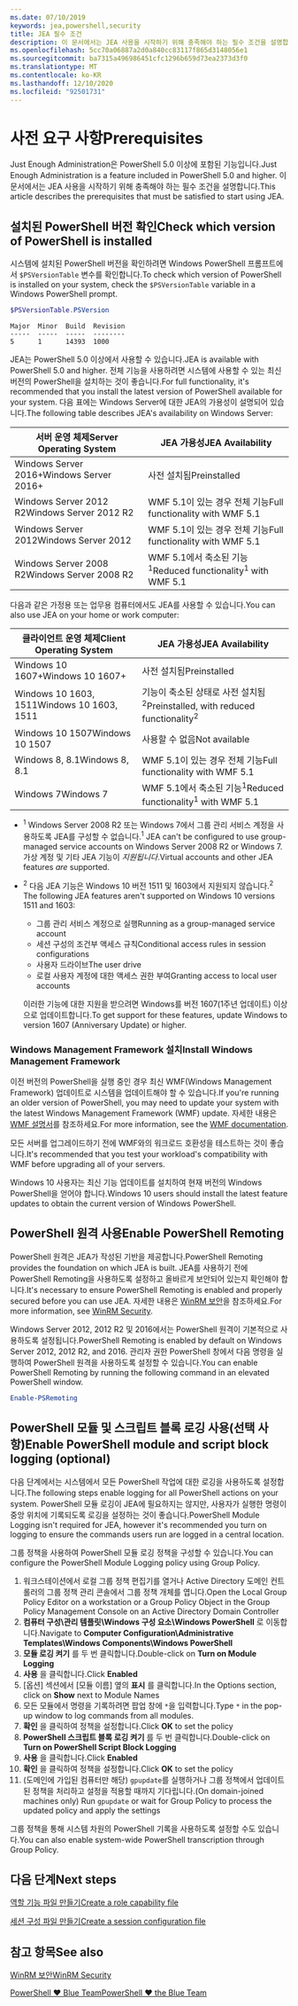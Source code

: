```yaml
---
ms.date: 07/10/2019
keywords: jea,powershell,security
title: JEA 필수 조건
description: 이 문서에서는 JEA 사용을 시작하기 위해 충족해야 하는 필수 조건을 설명합니다.
ms.openlocfilehash: 5cc70a06887a2d0a840cc83117f865d3148056e1
ms.sourcegitcommit: ba7315a496986451cfc1296b659d73ea2373d3f0
ms.translationtype: MT
ms.contentlocale: ko-KR
ms.lasthandoff: 12/10/2020
ms.locfileid: "92501731"
---
```

# <a name="prerequisites"></a><span data-ttu-id="ea05f-104">사전 요구 사항</span><span class="sxs-lookup"><span data-stu-id="ea05f-104">Prerequisites</span></span>

<span data-ttu-id="ea05f-105">Just Enough Administration은 PowerShell 5.0 이상에 포함된 기능입니다.</span><span class="sxs-lookup"><span data-stu-id="ea05f-105">Just Enough Administration is a feature included in PowerShell 5.0 and higher.</span></span> <span data-ttu-id="ea05f-106">이 문서에서는 JEA 사용을 시작하기 위해 충족해야 하는 필수 조건을 설명합니다.</span><span class="sxs-lookup"><span data-stu-id="ea05f-106">This article describes the prerequisites that must be satisfied to start using JEA.</span></span>

## <a name="check-which-version-of-powershell-is-installed"></a><span data-ttu-id="ea05f-107">설치된 PowerShell 버전 확인</span><span class="sxs-lookup"><span data-stu-id="ea05f-107">Check which version of PowerShell is installed</span></span>

<span data-ttu-id="ea05f-108">시스템에 설치된 PowerShell 버전을 확인하려면 Windows PowerShell 프롬프트에서 `$PSVersionTable` 변수를 확인합니다.</span><span class="sxs-lookup"><span data-stu-id="ea05f-108">To check which version of PowerShell is installed on your system, check the `$PSVersionTable` variable in a Windows PowerShell prompt.</span></span>

```powershell
$PSVersionTable.PSVersion
```

```Output
Major  Minor  Build  Revision
-----  -----  -----  --------
5      1      14393  1000
```

<span data-ttu-id="ea05f-109">JEA는 PowerShell 5.0 이상에서 사용할 수 있습니다.</span><span class="sxs-lookup"><span data-stu-id="ea05f-109">JEA is available with PowerShell 5.0 and higher.</span></span> <span data-ttu-id="ea05f-110">전체 기능을 사용하려면 시스템에 사용할 수 있는 최신 버전의 PowerShell을 설치하는 것이 좋습니다.</span><span class="sxs-lookup"><span data-stu-id="ea05f-110">For full functionality, it's recommended that you install the latest version of PowerShell available for your system.</span></span> <span data-ttu-id="ea05f-111">다음 표에는 Windows Server에 대한 JEA의 가용성이 설명되어 있습니다.</span><span class="sxs-lookup"><span data-stu-id="ea05f-111">The following table describes JEA's availability on Windows Server:</span></span>

| <span data-ttu-id="ea05f-112">서버 운영 체제</span><span class="sxs-lookup"><span data-stu-id="ea05f-112">Server Operating System</span></span> |                <span data-ttu-id="ea05f-113">JEA 가용성</span><span class="sxs-lookup"><span data-stu-id="ea05f-113">JEA Availability</span></span>                |
| ----------------------- | ---------------------------------------------- |
| <span data-ttu-id="ea05f-114">Windows Server 2016+</span><span class="sxs-lookup"><span data-stu-id="ea05f-114">Windows Server 2016+</span></span>    | <span data-ttu-id="ea05f-115">사전 설치됨</span><span class="sxs-lookup"><span data-stu-id="ea05f-115">Preinstalled</span></span>                                   |
| <span data-ttu-id="ea05f-116">Windows Server 2012 R2</span><span class="sxs-lookup"><span data-stu-id="ea05f-116">Windows Server 2012 R2</span></span>  | <span data-ttu-id="ea05f-117">WMF 5.1이 있는 경우 전체 기능</span><span class="sxs-lookup"><span data-stu-id="ea05f-117">Full functionality with WMF 5.1</span></span>                |
| <span data-ttu-id="ea05f-118">Windows Server 2012</span><span class="sxs-lookup"><span data-stu-id="ea05f-118">Windows Server 2012</span></span>     | <span data-ttu-id="ea05f-119">WMF 5.1이 있는 경우 전체 기능</span><span class="sxs-lookup"><span data-stu-id="ea05f-119">Full functionality with WMF 5.1</span></span>                |
| <span data-ttu-id="ea05f-120">Windows Server 2008 R2</span><span class="sxs-lookup"><span data-stu-id="ea05f-120">Windows Server 2008 R2</span></span>  | <span data-ttu-id="ea05f-121">WMF 5.1에서 축소된 기능<sup>1</sup></span><span class="sxs-lookup"><span data-stu-id="ea05f-121">Reduced functionality<sup>1</sup> with WMF 5.1</span></span> |

<span data-ttu-id="ea05f-122">다음과 같은 가정용 또는 업무용 컴퓨터에서도 JEA를 사용할 수 있습니다.</span><span class="sxs-lookup"><span data-stu-id="ea05f-122">You can also use JEA on your home or work computer:</span></span>

| <span data-ttu-id="ea05f-123">클라이언트 운영 체제</span><span class="sxs-lookup"><span data-stu-id="ea05f-123">Client Operating System</span></span> |                   <span data-ttu-id="ea05f-124">JEA 가용성</span><span class="sxs-lookup"><span data-stu-id="ea05f-124">JEA Availability</span></span>                   |
| ----------------------- | ---------------------------------------------------- |
| <span data-ttu-id="ea05f-125">Windows 10 1607+</span><span class="sxs-lookup"><span data-stu-id="ea05f-125">Windows 10 1607+</span></span>        | <span data-ttu-id="ea05f-126">사전 설치됨</span><span class="sxs-lookup"><span data-stu-id="ea05f-126">Preinstalled</span></span>                                         |
| <span data-ttu-id="ea05f-127">Windows 10 1603, 1511</span><span class="sxs-lookup"><span data-stu-id="ea05f-127">Windows 10 1603, 1511</span></span>   | <span data-ttu-id="ea05f-128">기능이 축소된 상태로 사전 설치됨<sup>2</sup></span><span class="sxs-lookup"><span data-stu-id="ea05f-128">Preinstalled, with reduced functionality<sup>2</sup></span></span> |
| <span data-ttu-id="ea05f-129">Windows 10 1507</span><span class="sxs-lookup"><span data-stu-id="ea05f-129">Windows 10 1507</span></span>         | <span data-ttu-id="ea05f-130">사용할 수 없음</span><span class="sxs-lookup"><span data-stu-id="ea05f-130">Not available</span></span>                                        |
| <span data-ttu-id="ea05f-131">Windows 8, 8.1</span><span class="sxs-lookup"><span data-stu-id="ea05f-131">Windows 8, 8.1</span></span>          | <span data-ttu-id="ea05f-132">WMF 5.1이 있는 경우 전체 기능</span><span class="sxs-lookup"><span data-stu-id="ea05f-132">Full functionality with WMF 5.1</span></span>                      |
| <span data-ttu-id="ea05f-133">Windows 7</span><span class="sxs-lookup"><span data-stu-id="ea05f-133">Windows 7</span></span>               | <span data-ttu-id="ea05f-134">WMF 5.1에서 축소된 기능<sup>1</sup></span><span class="sxs-lookup"><span data-stu-id="ea05f-134">Reduced functionality<sup>1</sup> with WMF 5.1</span></span>       |

- <span data-ttu-id="ea05f-135"><sup>1</sup> Windows Server 2008 R2 또는 Windows 7에서 그룹 관리 서비스 계정을 사용하도록 JEA를 구성할 수 없습니다.</span><span class="sxs-lookup"><span data-stu-id="ea05f-135"><sup>1</sup> JEA can't be configured to use group-managed service accounts on Windows Server 2008 R2 or Windows 7.</span></span> <span data-ttu-id="ea05f-136">가상 계정 및 기타 JEA 기능이 *지원됩니다*.</span><span class="sxs-lookup"><span data-stu-id="ea05f-136">Virtual accounts and other JEA features *are* supported.</span></span>

- <span data-ttu-id="ea05f-137"><sup>2</sup> 다음 JEA 기능은 Windows 10 버전 1511 및 1603에서 지원되지 않습니다.</span><span class="sxs-lookup"><span data-stu-id="ea05f-137"><sup>2</sup> The following JEA features aren't supported on Windows 10 versions 1511 and 1603:</span></span>

  - <span data-ttu-id="ea05f-138">그룹 관리 서비스 계정으로 실행</span><span class="sxs-lookup"><span data-stu-id="ea05f-138">Running as a group-managed service account</span></span>
  - <span data-ttu-id="ea05f-139">세션 구성의 조건부 액세스 규칙</span><span class="sxs-lookup"><span data-stu-id="ea05f-139">Conditional access rules in session configurations</span></span>
  - <span data-ttu-id="ea05f-140">사용자 드라이브</span><span class="sxs-lookup"><span data-stu-id="ea05f-140">The user drive</span></span>
  - <span data-ttu-id="ea05f-141">로컬 사용자 계정에 대한 액세스 권한 부여</span><span class="sxs-lookup"><span data-stu-id="ea05f-141">Granting access to local user accounts</span></span>

  <span data-ttu-id="ea05f-142">이러한 기능에 대한 지원을 받으려면 Windows를 버전 1607(1주년 업데이트) 이상으로 업데이트합니다.</span><span class="sxs-lookup"><span data-stu-id="ea05f-142">To get support for these features, update Windows to version 1607 (Anniversary Update) or higher.</span></span>

### <a name="install-windows-management-framework"></a><span data-ttu-id="ea05f-143">Windows Management Framework 설치</span><span class="sxs-lookup"><span data-stu-id="ea05f-143">Install Windows Management Framework</span></span>

<span data-ttu-id="ea05f-144">이전 버전의 PowerShell을 실행 중인 경우 최신 WMF(Windows Management Framework) 업데이트로 시스템을 업데이트해야 할 수 있습니다.</span><span class="sxs-lookup"><span data-stu-id="ea05f-144">If you're running an older version of PowerShell, you may need to update your system with the latest Windows Management Framework (WMF) update.</span></span> <span data-ttu-id="ea05f-145">자세한 내용은 [WMF 설명서](/powershell/scripting/wmf/overview)를 참조하세요.</span><span class="sxs-lookup"><span data-stu-id="ea05f-145">For more information, see the [WMF documentation](/powershell/scripting/wmf/overview).</span></span>

<span data-ttu-id="ea05f-146">모든 서버를 업그레이드하기 전에 WMF와의 워크로드 호환성을 테스트하는 것이 좋습니다.</span><span class="sxs-lookup"><span data-stu-id="ea05f-146">It's recommended that you test your workload's compatibility with WMF before upgrading all of your servers.</span></span>

<span data-ttu-id="ea05f-147">Windows 10 사용자는 최신 기능 업데이트를 설치하여 현재 버전의 Windows PowerShell을 얻어야 합니다.</span><span class="sxs-lookup"><span data-stu-id="ea05f-147">Windows 10 users should install the latest feature updates to obtain the current version of Windows PowerShell.</span></span>

## <a name="enable-powershell-remoting"></a><span data-ttu-id="ea05f-148">PowerShell 원격 사용</span><span class="sxs-lookup"><span data-stu-id="ea05f-148">Enable PowerShell Remoting</span></span>

<span data-ttu-id="ea05f-149">PowerShell 원격은 JEA가 작성된 기반을 제공합니다.</span><span class="sxs-lookup"><span data-stu-id="ea05f-149">PowerShell Remoting provides the foundation on which JEA is built.</span></span> <span data-ttu-id="ea05f-150">JEA를 사용하기 전에 PowerShell Remoting을 사용하도록 설정하고 올바르게 보안되어 있는지 확인해야 합니다.</span><span class="sxs-lookup"><span data-stu-id="ea05f-150">It's necessary to ensure PowerShell Remoting is enabled and properly secured before you can use JEA.</span></span> <span data-ttu-id="ea05f-151">자세한 내용은 [WinRM 보안](/powershell/scripting/learn/remoting/winrmsecurity)을 참조하세요.</span><span class="sxs-lookup"><span data-stu-id="ea05f-151">For more information, see [WinRM Security](/powershell/scripting/learn/remoting/winrmsecurity).</span></span>

<span data-ttu-id="ea05f-152">Windows Server 2012, 2012 R2 및 2016에서는 PowerShell 원격이 기본적으로 사용하도록 설정됩니다.</span><span class="sxs-lookup"><span data-stu-id="ea05f-152">PowerShell Remoting is enabled by default on Windows Server 2012, 2012 R2, and 2016.</span></span> <span data-ttu-id="ea05f-153">관리자 권한 PowerShell 창에서 다음 명령을 실행하여 PowerShell 원격을 사용하도록 설정할 수 있습니다.</span><span class="sxs-lookup"><span data-stu-id="ea05f-153">You can enable PowerShell Remoting by running the following command in an elevated PowerShell window.</span></span>

```powershell
Enable-PSRemoting
```

## <a name="enable-powershell-module-and-script-block-logging-optional"></a><span data-ttu-id="ea05f-154">PowerShell 모듈 및 스크립트 블록 로깅 사용(선택 사항)</span><span class="sxs-lookup"><span data-stu-id="ea05f-154">Enable PowerShell module and script block logging (optional)</span></span>

<span data-ttu-id="ea05f-155">다음 단계에서는 시스템에서 모든 PowerShell 작업에 대한 로깅을 사용하도록 설정합니다.</span><span class="sxs-lookup"><span data-stu-id="ea05f-155">The following steps enable logging for all PowerShell actions on your system.</span></span> <span data-ttu-id="ea05f-156">PowerShell 모듈 로깅이 JEA에 필요하지는 않지만, 사용자가 실행한 명령이 중앙 위치에 기록되도록 로깅을 설정하는 것이 좋습니다.</span><span class="sxs-lookup"><span data-stu-id="ea05f-156">PowerShell Module Logging isn't required for JEA, however it's recommended you turn on logging to ensure the commands users run are logged in a central location.</span></span>

<span data-ttu-id="ea05f-157">그룹 정책을 사용하여 PowerShell 모듈 로깅 정책을 구성할 수 있습니다.</span><span class="sxs-lookup"><span data-stu-id="ea05f-157">You can configure the PowerShell Module Logging policy using Group Policy.</span></span>

1. <span data-ttu-id="ea05f-158">워크스테이션에서 로컬 그룹 정책 편집기를 열거나 Active Directory 도메인 컨트롤러의 그룹 정책 관리 콘솔에서 그룹 정책 개체를 엽니다.</span><span class="sxs-lookup"><span data-stu-id="ea05f-158">Open the Local Group Policy Editor on a workstation or a Group Policy Object in the Group Policy Management Console on an Active Directory Domain Controller</span></span>
2. <span data-ttu-id="ea05f-159">**컴퓨터 구성\\관리 템플릿\\Windows 구성 요소\\Windows PowerShell** 로 이동합니다.</span><span class="sxs-lookup"><span data-stu-id="ea05f-159">Navigate to **Computer Configuration\\Administrative Templates\\Windows Components\\Windows PowerShell**</span></span>
3. <span data-ttu-id="ea05f-160">**모듈 로깅 켜기** 를 두 번 클릭합니다.</span><span class="sxs-lookup"><span data-stu-id="ea05f-160">Double-click on **Turn on Module Logging**</span></span>
4. <span data-ttu-id="ea05f-161">**사용** 을 클릭합니다.</span><span class="sxs-lookup"><span data-stu-id="ea05f-161">Click **Enabled**</span></span>
5. <span data-ttu-id="ea05f-162">[옵션] 섹션에서 [모듈 이름] 옆의 **표시** 를 클릭합니다.</span><span class="sxs-lookup"><span data-stu-id="ea05f-162">In the Options section, click on **Show** next to Module Names</span></span>
6. <span data-ttu-id="ea05f-163">모든 모듈에서 명령을 기록하려면 팝업 창에 `*`을 입력합니다.</span><span class="sxs-lookup"><span data-stu-id="ea05f-163">Type `*` in the pop-up window to log commands from all modules.</span></span>
7. <span data-ttu-id="ea05f-164">**확인** 을 클릭하여 정책을 설정합니다.</span><span class="sxs-lookup"><span data-stu-id="ea05f-164">Click **OK** to set the policy</span></span>
8. <span data-ttu-id="ea05f-165">**PowerShell 스크립트 블록 로깅 켜기** 를 두 번 클릭합니다.</span><span class="sxs-lookup"><span data-stu-id="ea05f-165">Double-click on **Turn on PowerShell Script Block Logging**</span></span>
9. <span data-ttu-id="ea05f-166">**사용** 을 클릭합니다.</span><span class="sxs-lookup"><span data-stu-id="ea05f-166">Click **Enabled**</span></span>
10. <span data-ttu-id="ea05f-167">**확인** 을 클릭하여 정책을 설정합니다.</span><span class="sxs-lookup"><span data-stu-id="ea05f-167">Click **OK** to set the policy</span></span>
11. <span data-ttu-id="ea05f-168">(도메인에 가입된 컴퓨터만 해당) `gpupdate`를 실행하거나 그룹 정책에서 업데이트된 정책을 처리하고 설정을 적용할 때까지 기다립니다.</span><span class="sxs-lookup"><span data-stu-id="ea05f-168">(On domain-joined machines only) Run `gpupdate` or wait for Group Policy to process the updated policy and apply the settings</span></span>

<span data-ttu-id="ea05f-169">그룹 정책을 통해 시스템 차원의 PowerShell 기록을 사용하도록 설정할 수도 있습니다.</span><span class="sxs-lookup"><span data-stu-id="ea05f-169">You can also enable system-wide PowerShell transcription through Group Policy.</span></span>

## <a name="next-steps"></a><span data-ttu-id="ea05f-170">다음 단계</span><span class="sxs-lookup"><span data-stu-id="ea05f-170">Next steps</span></span>

[<span data-ttu-id="ea05f-171">역할 기능 파일 만들기</span><span class="sxs-lookup"><span data-stu-id="ea05f-171">Create a role capability file</span></span>](role-capabilities.md)

[<span data-ttu-id="ea05f-172">세션 구성 파일 만들기</span><span class="sxs-lookup"><span data-stu-id="ea05f-172">Create a session configuration file</span></span>](session-configurations.md)

## <a name="see-also"></a><span data-ttu-id="ea05f-173">참고 항목</span><span class="sxs-lookup"><span data-stu-id="ea05f-173">See also</span></span>

[<span data-ttu-id="ea05f-174">WinRM 보안</span><span class="sxs-lookup"><span data-stu-id="ea05f-174">WinRM Security</span></span>](/powershell/scripting/learn/remoting/winrmsecurity)

[<span data-ttu-id="ea05f-175">PowerShell ♥ Blue Team</span><span class="sxs-lookup"><span data-stu-id="ea05f-175">PowerShell ♥ the Blue Team</span></span>](https://devblogs.microsoft.com/powershell/powershell-the-blue-team/)

